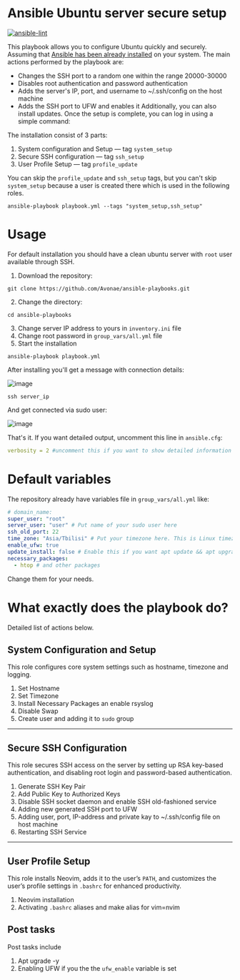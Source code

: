 # Ansible Ubuntu server secure setup
[![ansible-lint](https://github.com/Avonae/ansible-playbooks/actions/workflows/ansible-lint.yml/badge.svg?branch=main)](https://github.com/Avonae/ansible-playbooks/actions/workflows/ansible-lint.yml)

This playbook allows you to configure Ubuntu quickly and securely. Assuming that [Ansible has been already installed](https://docs.ansible.com/ansible/latest/installation_guide/) on your system.
The main actions performed by the playbook are:

- Changes the SSH port to a random one within the range 20000-30000
- Disables root authentication and password authentication
- Adds the server's IP, port, and username to ~/.ssh/config on the host machine
- Adds the SSH port to UFW and enables it
Additionally, you can also install updates. Once the setup is complete, you can log in using a simple command:

The installation consist of 3 parts:

1. System configuration and Setup — tag `system_setup`
2. Secure SSH configuration — tag `ssh_setup`
3. User Profile Setup — tag `profile_update`

You can skip the `profile_update` and `ssh_setup` tags, but you can't skip `system_setup` because a user is created there which is used in the following roles.

```shell
ansible-playbook playbook.yml --tags "system_setup,ssh_setup"
```

# Usage
For default installation you should have a clean ubuntu server with `root` user available through SSH.

1. Download the repository:
```shell
git clone https://github.com/Avonae/ansible-playbooks.git
```
2. Change the directory:
```shell
cd ansible-playbooks
```
3. Change server IP address to yours in `inventory.ini` file
4. Change root password in `group_vars/all.yml` file
5. Start the installation 
```shell
ansible-playbook playbook.yml
```
After installing you'll get a message with connection details:

![image](https://github.com/user-attachments/assets/17ab42bf-6fab-4f47-acd8-cd3fac92aa16)

```shell
ssh server_ip
```
And get connected via sudo user:

![image](https://github.com/user-attachments/assets/ada9fdca-c10c-4e49-b972-941dff3bf337)

That's it.
If you want detailed output, uncomment this line in `ansible.cfg`:
```yaml
verbosity = 2 #uncomment this if you want to show detailed information
```

# Default variables
The repository already have variables file in `group_vars/all.yml` like:
```yaml
# domain_name:
super_user: "root"
server_user: "user" # Put name of your sudo user here
ssh_old_port: 22
time_zone: "Asia/Tbilisi" # Put your timezone here. This is Linux timezone format 
enable_ufw: true
update_install: false # Enable this if you want apt update && apt upgrade will will be executed. Please note that this may take a long time.
necessary_packages:
  - htop # and other packages
```
Change them for your needs.

# What exactly does the playbook do?
Detailed list of actions below.

## System Configuration and Setup

This role configures core system settings such as hostname, timezone and logging.

1. Set Hostname
2. Set Timezone
3. Install Necessary Packages an enable rsyslog
4. Disable Swap
5. Create user and adding it to `sudo` group

---
## Secure SSH Configuration

This role secures SSH access on the server by setting up RSA key-based authentication, and disabling root login and password-based authentication.

1. Generate SSH Key Pair
3. Add Public Key to Authorized Keys
4. Disable SSH socket daemon and enable SSH old-fashioned service
5. Adding new generated SSH port to UFW
6. Adding user, port, IP-address and private kay to ~/.ssh/config file on host machine
7. Restarting SSH Service

---

## User Profile Setup

This role installs Neovim, adds it to the user’s `PATH`, and customizes the user’s profile settings in `.bashrc` for enhanced productivity.

1. Neovim installation
2. Activating `.bashrc` aliases and make alias for vim=nvim

## Post tasks
Post tasks include 
1. Apt ugrade -y
2. Enabling UFW if you the the `ufw_enable` variable is set
